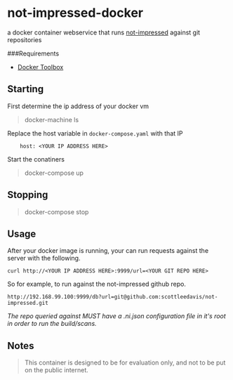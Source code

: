 # not-impressed-docker
a docker container webservice that runs [not-impressed](https://github.com/scottleedavis/not-impressed) against git repositories


###Requirements
* [Docker Toolbox](https://www.docker.com/toolbox)

Starting
-------------
First determine the ip address of your docker vm

> docker-machine ls

Replace the host variable in `docker-compose.yaml` with that IP

```
    host: <YOUR IP ADDRESS HERE>
```

Start the conatiners

> docker-compose up

Stopping
-------------
> docker-compose stop


Usage
-------------

After your docker image is running, your can run requests against the server with the following.
```
curl http://<YOUR IP ADDRESS HERE>:9999/url=<YOUR GIT REPO HERE>
```

So for example, to run against the not-impressed github repo.
```
http://192.168.99.100:9999/db?url=git@github.com:scottleedavis/not-impressed.git
```
*The repo queried against MUST have a .ni.json configuration file in it's root in order to run the build/scans.*

Notes
-------------
> This container is designed to be for evaluation only, and not to be put on the public internet.
